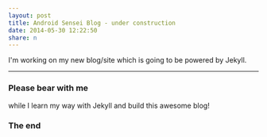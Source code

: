 ```yaml
---
layout: post
title: Android Sensei Blog - under construction
date: 2014-05-30 12:22:50
share: n
---
```


I'm working on my new blog/site which is going to be powered by Jekyll.

---



### Please bear with me

while I learn my way with Jekyll and build this awesome blog!

### The end